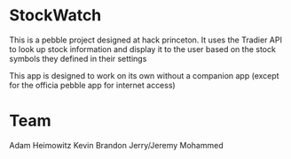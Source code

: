 StockWatch
=============

This is a pebble project designed at hack princeton. It uses the Tradier API to look up stock information and display it to the user based on the stock symbols they defined in their settings

This app is designed to work on its own without a companion app (except for the officia pebble app for internet access)

Team
====
Adam Heimowitz
Kevin
Brandon
Jerry/Jeremy
Mohammed 
